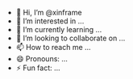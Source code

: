 - 👋 Hi, I’m @xinframe
- 👀 I’m interested in ...
- 🌱 I’m currently learning ...
- 💞️ I’m looking to collaborate on ...
- 📫 How to reach me ...
- 😄 Pronouns: ...
- ⚡ Fun fact: ...

<!---
xinframe/xinframe is a ✨ special ✨ repository because its `README.md` (this file) appears on your GitHub profile.
You can click the Preview link to take a look at your changes.
--->
